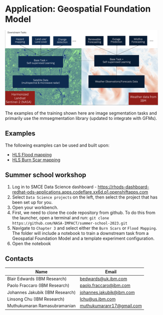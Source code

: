 # Application: Geospatial Foundation Model

![GFM_overview](images/GFM_downstream_tasks.png)

The examples of the training shown here are image segmentation tasks and primarily use the mmsegmentation library (updated to integrate with GFMs).  

## Examples
The following examples can be used and built upon:
- [HLS Flood mapping](Flood%20Mapping/Flood%20Mapping.md)
- [HLS Burn Scar mapping](Burn%20Scars/Burn%20Scars.md)


## Summer school workshop
1. Log in to SMCE Data Science dashboard - https://rhods-dashboard-redhat-ods-applications.apps.codeflare.xx6d.p1.openshiftapps.com
2. Select `Data Science projects` on the left, then select the project that has been set up for you.
3. Open your workbench.
4. First, we need to clone the code repository from github.  To do this from the launcher, open a terminal and run:  `git clone https://github.com/NASA-IMPACT/summer-school-2023.git`
5. Navigate to `Chapter 3` and select either the `Burn Scars` or `Flood Mapping`.  The folder will include a notebook to train a downstream task from a Geospatial Foundation Model and a template experiment configuration.
6. Open the notebook


## Contacts
| Name | Email |
| ---- | ----- |
| Blair Edwards (IBM Research) | bedwards@uk.ibm.com |
| Paolo Fraccaro (IBM Research) | paolo.fraccaro@ibm.com |
| Johannes Jakubik (IBM Research) | johannes.jakubik@ibm.com |
| Linsong Chu (IBM Research) | lchu@us.ibm.com |
| Muthukumaran Ramasubramanian | muthukumaranr17@gmail.com |
